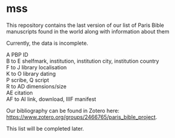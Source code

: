 # mss
This repository contains the last version of our list of Paris Bible manuscripts found in the world along with information about them

Currently, the data is incomplete.

A PBP ID
<br>
B to E shelfmark, institution, institution city, institution country
<br>
F to J library localisation
<br>
K to O library dating
<br>
P scribe, Q script
<br>
R to AD dimensions/size
<br>
AE citation
<br>
AF to AI link, download, IIIF manifest
<br>

Our bibliography can be found in Zotero here: https://www.zotero.org/groups/2466765/paris_bible_project.
<br>

This list will be completed later.
